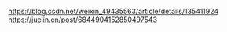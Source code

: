 


https://blog.csdn.net/weixin_49435563/article/details/135411924
https://juejin.cn/post/6844904152850497543